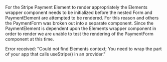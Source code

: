 For the Stripe Payment Element to render appropriately the Elements wrapper component needs to be initialized before the nested Form and PaymentElement are attempted to be rendered. For this reason and others the PaymentForm was broken out into a separate component. Since the PaymentElement is dependent upon the Elements wrapper component in order to render we are unable to test the rendering of the PaymentForm component at this time.

Error received:
"Could not find Elements context; You need to wrap the part of your app that calls useStripe() in an <Elements> provider."
